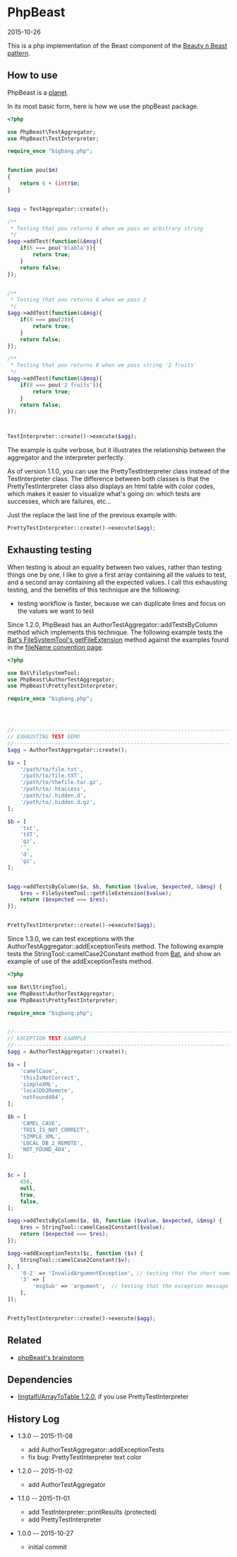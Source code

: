 PhpBeast
==============
2015-10-26




This is a php implementation of the Beast component of the [Beauty n Beast pattern](https://github.com/lingtalfi/Dreamer/blob/master/UnitTesting/BeautyNBeast/pattern.beautyNBeast.eng.md).




How to use
--------------


PhpBeast is a [planet](https://github.com/lingtalfi/Observer/blob/master/article/article.planetReference.eng.md).


In its most basic form, here is how we use the phpBeast package.


```php
<?php

use PhpBeast\TestAggregator;
use PhpBeast\TestInterpreter;

require_once "bigbang.php";


function pou($m)
{
    return 6 + (int)$m;
}


$agg = TestAggregator::create();

/**
 * Testing that pou returns 6 when we pass an arbitrary string
 */
$agg->addTest(function(&$msg){
    if(6 === pou('blabla')){
        return true;
    }
    return false;
});


/**
 * Testing that pou returns 8 when we pass 2 
 */
$agg->addTest(function(&$msg){
    if(8 === pou(2)){
        return true;
    }
    return false;
});

/**
 * Testing that pou returns 8 when we pass string '2 fruits' 
 */
$agg->addTest(function(&$msg){
    if(8 === pou('2 fruits')){
        return true;
    }
    return false;
});



TestInterpreter::create()->execute($agg);

```

The example is quite verbose, but it illustrates the relationship between the aggregator and the interpreter perfectly.


As of version 1.1.0, you can use the PrettyTestInterpreter class instead of the TestInterpreter class.
The difference between both classes is that the PrettyTestInterpreter class also displays an html table with 
color codes, which makes it easier to visualize what's going on: which tests are successes, which are failures, etc...


Just the replace the last line of the previous example with:

```php 
PrettyTestInterpreter::create()->execute($agg);
```




Exhausting testing
----------------------

When testing is about an equality between two values, rather than testing things one by one,
I like to give a first array containing 
all the values to test, and a second array containing all the expected values.
I call this exhausting testing, and the benefits of this technique are the following:
 
- testing workflow is faster, because we can duplicate lines and focus on the values we want to test 


Since 1.2.0, PhpBeast has an AuthorTestAggregator::addTestsByColumn method which implements this technique.
The following example tests the 
[Bat's FileSystemTool's getFileExtension](https://github.com/lingtalfi/Bat/blob/master/FileSystemTool.md#getfileextension) 
method against the examples found in the [fileName convention page](https://github.com/lingtalfi/ConventionGuy/blob/master/nomenclature.fileName.eng.md).



```php
<?php

use Bat\FileSystemTool;
use PhpBeast\AuthorTestAggregator;
use PhpBeast\PrettyTestInterpreter;

require_once "bigbang.php";




//------------------------------------------------------------------------------/
// EXHAUSTING TEST DEMO
//------------------------------------------------------------------------------/
$agg = AuthorTestAggregator::create();

$a = [
    '/path/to/file.txt',
    '/path/to/file.tXT',
    '/path/to/thefile.tar.gz',
    '/path/to/.htaccess',
    '/path/to/.hidden.d',
    '/path/to/.hidden.d.gz',
];

$b = [
    'txt',
    'tXT',
    'gz',
    '',
    'd',
    'gz',
];


$agg->addTestsByColumn($a, $b, function ($value, $expected, &$msg) {
    $res = FileSystemTool::getFileExtension($value);
    return ($expected === $res);
});


PrettyTestInterpreter::create()->execute($agg);
```



Since 1.3.0, we can test exceptions with the AuthorTestAggregator::addExceptionTests method.
The following example tests the StringTool::camelCase2Constant method from [Bat](https://github.com/lingtalfi/Bat), and show an 
example of use of the addExceptionTests method.


```php
<?php

use Bat\StringTool;
use PhpBeast\AuthorTestAggregator;
use PhpBeast\PrettyTestInterpreter;

require_once "bigbang.php";


//------------------------------------------------------------------------------/
// EXCEPTION TEST EXAMPLE
//------------------------------------------------------------------------------/
$agg = AuthorTestAggregator::create();

$a = [
    'camelCase',
    'thisIsNotCorrect',
    'simpleXML',
    'localDb2Remote',
    'notFound404',
];

$b = [
    'CAMEL_CASE',
    'THIS_IS_NOT_CORRECT',
    'SIMPLE_XML',
    'LOCAL_DB_2_REMOTE',
    'NOT_FOUND_404',
];


$c = [
    456,
    null,
    true,
    false,
];

$agg->addTestsByColumn($a, $b, function ($value, $expected, &$msg) {
    $res = StringTool::camelCase2Constant($value);
    return ($expected === $res);
});

$agg->addExceptionTests($c, function ($v) {
    StringTool::camelCase2Constant($v);
}, [
    '0-2' => 'InvalidArgumentException', // testing that the short name of the exception for tests 0,1,2 is InvalidArgumentException
    '3' => [
        'msgSub' => 'argument',  // testing that the exception message contains the "argument" substring
    ],
]);


PrettyTestInterpreter::create()->execute($agg);
```





Related
-------------

- [phpBeast's brainstorm](https://github.com/lingtalfi/PhpBeast/blob/master/brainstorm/brainstorm.phpBeast.eng.md)



Dependencies
------------------

- [lingtalfi/ArrayToTable 1.2.0](https://github.com/lingtalfi/ArrayToTable), if you use PrettyTestInterpreter




History Log
------------------
    
- 1.3.0 -- 2015-11-08

    - add AuthorTestAggregator::addExceptionTests
    - fix bug: PrettyTestInterpreter text color
    
    
- 1.2.0 -- 2015-11-02

    - add AuthorTestAggregator
    
    
- 1.1.0 -- 2015-11-01

    - add TestInterpreter::printResults (protected)
    - add PrettyTestInterpreter
        
        
- 1.0.0 -- 2015-10-27

    - initial commit